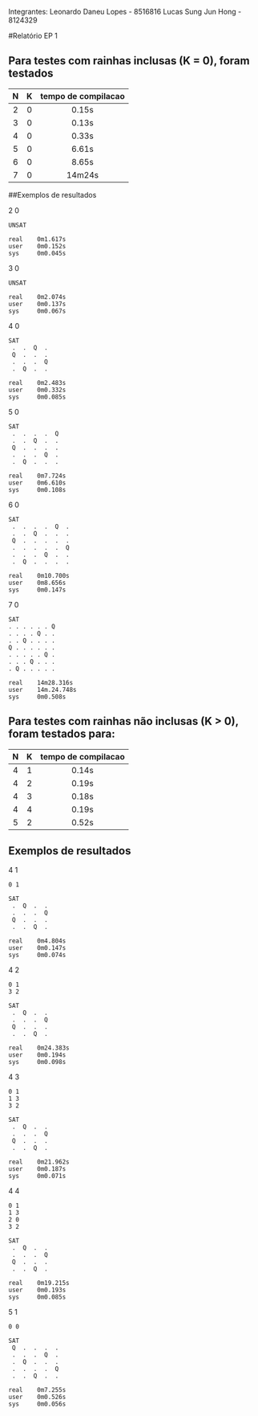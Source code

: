 Integrantes:
	Leonardo Daneu Lopes - 8516816
	Lucas Sung Jun Hong  - 8124329

#Relatório EP 1

## Para testes com rainhas inclusas (K = 0), foram testados

| N | K | tempo de compilacao | 
|:-:|:-:|:-------------------:|
| 2 | 0 | 0.15s |
| 3 | 0 | 0.13s |
| 4 | 0 | 0.33s |
| 5 | 0 | 6.61s |
| 6 | 0 | 8.65s |
| 7 | 0 | 14m24s|

##Exemplos de resultados

2 0

	UNSAT

	real	0m1.617s
	user	0m0.152s
	sys		0m0.045s

3 0

	UNSAT

	real	0m2.074s
	user	0m0.137s
	sys		0m0.067s

4 0

	SAT
	 .  .  Q  . 
	 Q  .  .  . 
	 .  .  .  Q 
	 .  Q  .  . 

	real	0m2.483s
	user	0m0.332s
	sys		0m0.085s


5 0

	SAT
	 .  .  .  .  Q 
	 .  .  Q  .  . 
	 Q  .  .  .  . 
	 .  .  .  Q  . 
	 .  Q  .  .  . 

	real	0m7.724s
	user	0m6.610s
	sys		0m0.108s

6 0

	SAT
	 .  .  .  .  Q  . 
	 .  .  Q  .  .  . 
	 Q  .  .  .  .  . 
	 .  .  .  .  .  Q 
	 .  .  .  Q  .  . 
	 .  Q  .  .  .  . 

	real    0m10.700s
	user	0m8.656s
	sys		0m0.147s

7 0

	SAT
	. . . . . . Q
	. . . . Q . .
	. . Q . . . .
	Q . . . . . .
	. . . . . Q .
	. . . Q . . .
	. Q . . . . .

	real    14m28.316s
	user	14m.24.748s
	sys 	0m0.508s

## Para testes com rainhas não inclusas (K > 0), foram testados para:

| N | K | tempo de compilacao | 
|:-:|:-:|:-------------------:|
| 4 | 1 | 0.14s |
| 4 | 2 | 0.19s |
| 4 | 3 | 0.18s |
| 4 | 4 | 0.19s |
| 5 | 2 | 0.52s |

## Exemplos de resultados

4 1

	0 1

	SAT
	 .  Q  .  . 
	 .  .  .  Q 
	 Q  .  .  . 
	 .  .  Q  . 

	real	0m4.804s
	user	0m0.147s
	sys		0m0.074s

4 2

	0 1
	3 2
	
	SAT
	 .  Q  .  . 
	 .  .  .  Q 
	 Q  .  .  . 
	 .  .  Q  . 

	real	0m24.383s
	user	0m0.194s
	sys		0m0.098s

4 3

	0 1
	1 3
	3 2

	SAT
	 .  Q  .  . 
	 .  .  .  Q 
	 Q  .  .  . 
	 .  .  Q  . 

	real	0m21.962s
	user	0m0.187s
	sys		0m0.071s

4 4

	0 1
	1 3
	2 0
	3 2

	SAT
	 .  Q  .  . 
	 .  .  .  Q 
	 Q  .  .  . 
	 .  .  Q  . 

	real	0m19.215s
	user	0m0.193s
	sys		0m0.085s

5 1

	0 0

	SAT
	 Q  .  .  .  . 
	 .  .  .  Q  . 
	 .  Q  .  .  . 
	 .  .  .  .  Q 
	 .  .  Q  .  . 

	real	0m7.255s
	user	0m0.526s
	sys		0m0.056s

